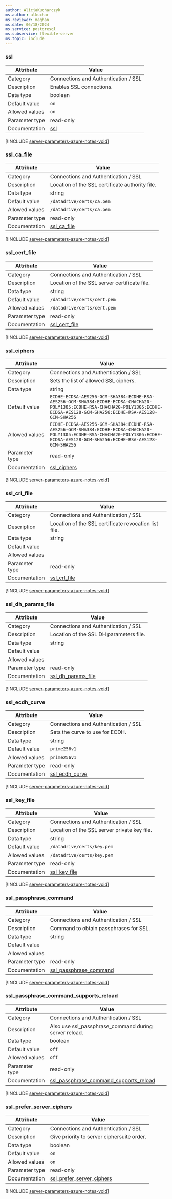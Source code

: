 ```yaml
---
author: AlicjaKucharczyk
ms.author: alkuchar
ms.reviewer: maghan
ms.date: 06/18/2024
ms.service: postgresql
ms.subservice: flexible-server
ms.topic: include
---
```

### ssl

| Attribute      | Value                                                      |
|----------------|------------------------------------------------------------|
| Category       | Connections and Authentication / SSL |
| Description    | Enables SSL connections.                              |
| Data type      | boolean   |
| Default value  | `on`                                                                                                                                                                            |
| Allowed values | `on`                                                                                                                                                                            |
| Parameter type | read-only      |
| Documentation  | [ssl](https://www.postgresql.org/docs/11/runtime-config-connection.html#GUC-SSL)                                                                       |


[!INCLUDE [server-parameters-azure-notes-void](./server-parameters-azure-notes-void.md)]



### ssl_ca_file

| Attribute      | Value                                                      |
|----------------|------------------------------------------------------------|
| Category       | Connections and Authentication / SSL |
| Description    | Location of the SSL certificate authority file.       |
| Data type      | string    |
| Default value  | `/datadrive/certs/ca.pem`                                                                                                                                                       |
| Allowed values | `/datadrive/certs/ca.pem`                                                                                                                                                       |
| Parameter type | read-only      |
| Documentation  | [ssl_ca_file](https://www.postgresql.org/docs/11/runtime-config-connection.html#GUC-SSL-CA-FILE)                                                       |


[!INCLUDE [server-parameters-azure-notes-void](./server-parameters-azure-notes-void.md)]



### ssl_cert_file

| Attribute      | Value                                                      |
|----------------|------------------------------------------------------------|
| Category       | Connections and Authentication / SSL |
| Description    | Location of the SSL server certificate file.          |
| Data type      | string    |
| Default value  | `/datadrive/certs/cert.pem`                                                                                                                                                     |
| Allowed values | `/datadrive/certs/cert.pem`                                                                                                                                                     |
| Parameter type | read-only      |
| Documentation  | [ssl_cert_file](https://www.postgresql.org/docs/11/runtime-config-connection.html#GUC-SSL-CERT-FILE)                                                   |


[!INCLUDE [server-parameters-azure-notes-void](./server-parameters-azure-notes-void.md)]



### ssl_ciphers

| Attribute      | Value                                                      |
|----------------|------------------------------------------------------------|
| Category       | Connections and Authentication / SSL |
| Description    | Sets the list of allowed SSL ciphers.                 |
| Data type      | string    |
| Default value  | `ECDHE-ECDSA-AES256-GCM-SHA384:ECDHE-RSA-AES256-GCM-SHA384:ECDHE-ECDSA-CHACHA20-POLY1305:ECDHE-RSA-CHACHA20-POLY1305:ECDHE-ECDSA-AES128-GCM-SHA256:ECDHE-RSA-AES128-GCM-SHA256` |
| Allowed values | `ECDHE-ECDSA-AES256-GCM-SHA384:ECDHE-RSA-AES256-GCM-SHA384:ECDHE-ECDSA-CHACHA20-POLY1305:ECDHE-RSA-CHACHA20-POLY1305:ECDHE-ECDSA-AES128-GCM-SHA256:ECDHE-RSA-AES128-GCM-SHA256` |
| Parameter type | read-only      |
| Documentation  | [ssl_ciphers](https://www.postgresql.org/docs/11/runtime-config-connection.html#GUC-SSL-CIPHERS)                                                       |


[!INCLUDE [server-parameters-azure-notes-void](./server-parameters-azure-notes-void.md)]



### ssl_crl_file

| Attribute      | Value                                                      |
|----------------|------------------------------------------------------------|
| Category       | Connections and Authentication / SSL |
| Description    | Location of the SSL certificate revocation list file. |
| Data type      | string    |
| Default value  |                                                                                                                                                                                 |
| Allowed values |                                                                                                                                                                                 |
| Parameter type | read-only      |
| Documentation  | [ssl_crl_file](https://www.postgresql.org/docs/11/runtime-config-connection.html#GUC-SSL-CRL-FILE)                                                     |


[!INCLUDE [server-parameters-azure-notes-void](./server-parameters-azure-notes-void.md)]



### ssl_dh_params_file

| Attribute      | Value                                                      |
|----------------|------------------------------------------------------------|
| Category       | Connections and Authentication / SSL |
| Description    | Location of the SSL DH parameters file.               |
| Data type      | string    |
| Default value  |                                                                                                                                                                                 |
| Allowed values |                                                                                                                                                                                 |
| Parameter type | read-only      |
| Documentation  | [ssl_dh_params_file](https://www.postgresql.org/docs/11/runtime-config-connection.html#GUC-SSL-DH-PARAMS-FILE)                                         |


[!INCLUDE [server-parameters-azure-notes-void](./server-parameters-azure-notes-void.md)]



### ssl_ecdh_curve

| Attribute      | Value                                                      |
|----------------|------------------------------------------------------------|
| Category       | Connections and Authentication / SSL |
| Description    | Sets the curve to use for ECDH.                       |
| Data type      | string    |
| Default value  | `prime256v1`                                                                                                                                                                    |
| Allowed values | `prime256v1`                                                                                                                                                                    |
| Parameter type | read-only      |
| Documentation  | [ssl_ecdh_curve](https://www.postgresql.org/docs/11/runtime-config-connection.html#GUC-SSL-ECDH-CURVE)                                                 |


[!INCLUDE [server-parameters-azure-notes-void](./server-parameters-azure-notes-void.md)]



### ssl_key_file

| Attribute      | Value                                                      |
|----------------|------------------------------------------------------------|
| Category       | Connections and Authentication / SSL |
| Description    | Location of the SSL server private key file.          |
| Data type      | string    |
| Default value  | `/datadrive/certs/key.pem`                                                                                                                                                      |
| Allowed values | `/datadrive/certs/key.pem`                                                                                                                                                      |
| Parameter type | read-only      |
| Documentation  | [ssl_key_file](https://www.postgresql.org/docs/11/runtime-config-connection.html#GUC-SSL-KEY-FILE)                                                     |


[!INCLUDE [server-parameters-azure-notes-void](./server-parameters-azure-notes-void.md)]



### ssl_passphrase_command

| Attribute      | Value                                                      |
|----------------|------------------------------------------------------------|
| Category       | Connections and Authentication / SSL |
| Description    | Command to obtain passphrases for SSL.                |
| Data type      | string    |
| Default value  |                                                                                                                                                                                 |
| Allowed values |                                                                                                                                                                                 |
| Parameter type | read-only      |
| Documentation  | [ssl_passphrase_command](https://www.postgresql.org/docs/11/runtime-config-connection.html#GUC-SSL-PASSPHRASE-COMMAND)                                 |


[!INCLUDE [server-parameters-azure-notes-void](./server-parameters-azure-notes-void.md)]



### ssl_passphrase_command_supports_reload

| Attribute      | Value                                                      |
|----------------|------------------------------------------------------------|
| Category       | Connections and Authentication / SSL |
| Description    | Also use ssl_passphrase_command during server reload. |
| Data type      | boolean   |
| Default value  | `off`                                                                                                                                                                           |
| Allowed values | `off`                                                                                                                                                                           |
| Parameter type | read-only      |
| Documentation  | [ssl_passphrase_command_supports_reload](https://www.postgresql.org/docs/11/runtime-config-connection.html#GUC-SSL-PASSPHRASE-COMMAND-SUPPORTS-RELOAD) |


[!INCLUDE [server-parameters-azure-notes-void](./server-parameters-azure-notes-void.md)]



### ssl_prefer_server_ciphers

| Attribute      | Value                                                      |
|----------------|------------------------------------------------------------|
| Category       | Connections and Authentication / SSL |
| Description    | Give priority to server ciphersuite order.            |
| Data type      | boolean   |
| Default value  | `on`                                                                                                                                                                            |
| Allowed values | `on`                                                                                                                                                                            |
| Parameter type | read-only      |
| Documentation  | [ssl_prefer_server_ciphers](https://www.postgresql.org/docs/11/runtime-config-connection.html#GUC-SSL-PREFER-SERVER-CIPHERS)                           |


[!INCLUDE [server-parameters-azure-notes-void](./server-parameters-azure-notes-void.md)]




